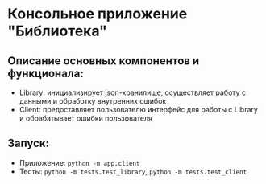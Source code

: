 # Консольное приложение "Библиотека"

## Описание основных компонентов и функционала:

- Library: инициализирует json-хранилище, осуществляет работу с данными и обработку внутренних ошибок
- Client: предоставляет пользователю интерфейс для работы с Library и обрабатывает ошибки пользователя 

## Запуск:

- Приложение: `python -m app.client`
- Тесты: `python -m tests.test_library`, `python -m tests.test_client`